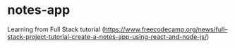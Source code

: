 # notes-app
Learning from Full Stack tutorial (https://www.freecodecamp.org/news/full-stack-project-tutorial-create-a-notes-app-using-react-and-node-js/)
